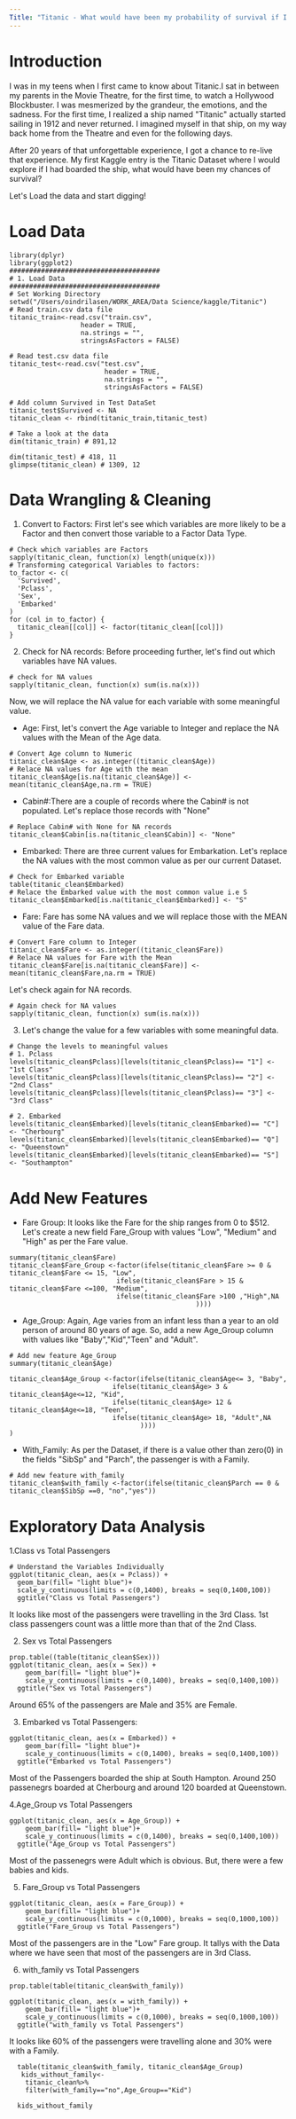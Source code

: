 ```yaml
---
Title: "Titanic - What would have been my probability of survival if I had boarded that ship?"
---
```

# Introduction

I was in my teens when I first came to know about Titanic.I sat in between my parents in the Movie Theatre, for the first time, to watch a Hollywood Blockbuster. I was mesmerized by the grandeur, the emotions, and the sadness. For the first time, I realized a ship named "Titanic" actually started sailing in 1912 and never returned. I imagined myself in that ship, on my way back home from the Theatre and even for the following days. 

After 20 years of that unforgettable experience, I got a chance to re-live that experience. My first Kaggle entry is the Titanic Dataset where I would explore if I had boarded the ship, what would have been my chances of survival?

Let's Load the data and start digging!

# Load Data

```{r}
library(dplyr)
library(ggplot2)
######################################
# 1. Load Data
######################################
# Set Working Directory
setwd("/Users/oindrilasen/WORK_AREA/Data Science/kaggle/Titanic")
# Read train.csv data file
titanic_train<-read.csv("train.csv",
                  header = TRUE,
                  na.strings = "",
                  stringsAsFactors = FALSE)

# Read test.csv data file
titanic_test<-read.csv("test.csv",
                        header = TRUE,
                        na.strings = "",
                        stringsAsFactors = FALSE)

# Add column Survived in Test DataSet
titanic_test$Survived <- NA
titanic_clean <- rbind(titanic_train,titanic_test)

# Take a look at the data
dim(titanic_train) # 891,12

dim(titanic_test) # 418, 11
glimpse(titanic_clean) # 1309, 12
```

# Data Wrangling & Cleaning

1. Convert to Factors:
First let's see which variables are more likely to be a Factor and then convert those variable to a Factor Data Type.
```{r}
# Check which variables are Factors
sapply(titanic_clean, function(x) length(unique(x)))
# Transforming categorical Variables to factors:
to_factor <- c(
  'Survived',
  'Pclass',
  'Sex',
  'Embarked'
)
for (col in to_factor) {
  titanic_clean[[col]] <- factor(titanic_clean[[col]])
}
```
2. Check for NA records:
Before proceeding further, let's find out which variables have NA values.
```{r}
# check for NA values
sapply(titanic_clean, function(x) sum(is.na(x)))
```
Now, we will replace the NA value for each variable with some meaningful value.
* Age: First, let's convert the Age variable to Integer and replace the NA values with the Mean of the Age data.
```{r}
# Convert Age column to Numeric
titanic_clean$Age <- as.integer((titanic_clean$Age))
# Relace NA values for Age with the mean
titanic_clean$Age[is.na(titanic_clean$Age)] <- mean(titanic_clean$Age,na.rm = TRUE)
```
* Cabin#:There are a couple of records where the Cabin# is not populated. Let's replace those records with "None"
```{r}
# Replace Cabin# with None for NA records
titanic_clean$Cabin[is.na(titanic_clean$Cabin)] <- "None"
```
* Embarked: There are three current values for Embarkation. Let's replace the NA values with the most common value as per our current Dataset.
```{r}
# Check for Embarked variable
table(titanic_clean$Embarked)
# Relace the Embarked value with the most common value i.e S
titanic_clean$Embarked[is.na(titanic_clean$Embarked)] <- "S"
```
* Fare: Fare has some NA values and we will replace those with the MEAN value of the Fare data.
```{r}
# Convert Fare column to Integer
titanic_clean$Fare <- as.integer((titanic_clean$Fare))
# Relace NA values for Fare with the Mean
titanic_clean$Fare[is.na(titanic_clean$Fare)] <- mean(titanic_clean$Fare,na.rm = TRUE)
```
Let's check again for NA records.
```{r}
# Again check for NA values
sapply(titanic_clean, function(x) sum(is.na(x)))
```
3. Let's change the value for a few variables with some meaningful data.
```{r}
# Change the levels to meaningful values
# 1. Pclass
levels(titanic_clean$Pclass)[levels(titanic_clean$Pclass)== "1"] <- "1st Class"
levels(titanic_clean$Pclass)[levels(titanic_clean$Pclass)== "2"] <- "2nd Class"
levels(titanic_clean$Pclass)[levels(titanic_clean$Pclass)== "3"] <- "3rd Class"

# 2. Embarked
levels(titanic_clean$Embarked)[levels(titanic_clean$Embarked)== "C"] <- "Cherbourg"
levels(titanic_clean$Embarked)[levels(titanic_clean$Embarked)== "Q"] <- "Queenstown"
levels(titanic_clean$Embarked)[levels(titanic_clean$Embarked)== "S"] <- "Southampton"
```
# Add New Features

* Fare Group: It looks like the Fare for the ship ranges from 0 to $512. Let's create a new field Fare_Group with values "Low", "Medium" and "High" as per the Fare value.
```{r}
summary(titanic_clean$Fare)
titanic_clean$Fare_Group <-factor(ifelse(titanic_clean$Fare >= 0 & titanic_clean$Fare <= 15, "Low",
                           ifelse(titanic_clean$Fare > 15 & titanic_clean$Fare <=100, "Medium",
                           ifelse(titanic_clean$Fare >100 ,"High",NA
                                               ))))

```
* Age_Group: Again, Age varies from an infant less than a year to an old person of around 80 years of age. So, add a new Age_Group column with values like "Baby","Kid","Teen" and "Adult".
```{r}
# Add new feature Age_Group
summary(titanic_clean$Age)

titanic_clean$Age_Group <-factor(ifelse(titanic_clean$Age<= 3, "Baby",
                          ifelse(titanic_clean$Age> 3 & titanic_clean$Age<=12, "Kid",
                          ifelse(titanic_clean$Age> 12 & titanic_clean$Age<=18, "Teen",
                          ifelse(titanic_clean$Age> 18, "Adult",NA
                                 ))))
)
```
* With_Family: As per the Dataset, if there is a value other than zero(0) in the fields "SibSp" and "Parch", the passenger is with a Family.
```{r}
# Add new feature with_family
titanic_clean$with_family <-factor(ifelse(titanic_clean$Parch == 0 & titanic_clean$SibSp ==0, "no","yes"))
```

# Exploratory Data Analysis

1.Class vs Total Passengers
```{r}
# Understand the Variables Individually
ggplot(titanic_clean, aes(x = Pclass)) +
  geom_bar(fill= "light blue")+
  scale_y_continuous(limits = c(0,1400), breaks = seq(0,1400,100))
  ggtitle("Class vs Total Passengers") 
```
It looks like most of the passengers were travelling in the 3rd Class. 1st class passengers count was a little more than that of the 2nd Class.

2. Sex vs Total Passengers
```{r}
prop.table((table(titanic_clean$Sex)))
ggplot(titanic_clean, aes(x = Sex)) +
    geom_bar(fill= "light blue")+
    scale_y_continuous(limits = c(0,1400), breaks = seq(0,1400,100))
  ggtitle("Sex vs Total Passengers") 
```
Around 65% of the passengers are Male and 35% are Female. 

3. Embarked vs Total Passengers:
```{r}
ggplot(titanic_clean, aes(x = Embarked)) +
    geom_bar(fill= "light blue")+
    scale_y_continuous(limits = c(0,1400), breaks = seq(0,1400,100))
  ggtitle("Embarked vs Total Passengers") 
```
Most of the Passengers boarded the ship at South Hampton. Around 250 passenegrs boarded at Cherbourg and around 120 boarded at Queenstown.

4.Age_Group vs Total Passengers
```{r}
ggplot(titanic_clean, aes(x = Age_Group)) +
    geom_bar(fill= "light blue")+
    scale_y_continuous(limits = c(0,1400), breaks = seq(0,1400,100))
  ggtitle("Age_Group vs Total Passengers") 
```
Most of the passenegrs were Adult which is obvious. But, there were a few babies and kids.

5. Fare_Group vs Total Passengers
```{r}
ggplot(titanic_clean, aes(x = Fare_Group)) +
    geom_bar(fill= "light blue")+
    scale_y_continuous(limits = c(0,1000), breaks = seq(0,1000,100))
  ggtitle("Fare_Group vs Total Passengers") 
```
Most of the passengers are in the "Low" Fare group. It tallys with the Data where we have seen that most of the passengers are in 3rd Class.

6. with_family vs Total Passengers
```{r}
prop.table(table(titanic_clean$with_family))

ggplot(titanic_clean, aes(x = with_family)) +
    geom_bar(fill= "light blue")+
    scale_y_continuous(limits = c(0,1000), breaks = seq(0,1000,100))
  ggtitle("with_family vs Total Passengers")   
```
It looks like 60% of the passengers were travelling alone and 30% were with a Family.

```{r}
  table(titanic_clean$with_family, titanic_clean$Age_Group)
   kids_without_family<-
    titanic_clean%>%
    filter(with_family=="no",Age_Group=="Kid")
  
  kids_without_family
```

